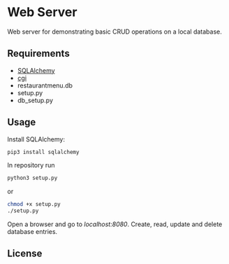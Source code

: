 # Web Server
Web server for demonstrating basic CRUD operations on a local database.

## Requirements
- [SQLAlchemy](https://www.sqlalchemy.org/)
- [cgi](https://docs.python.org/3/library/cgi.html)
- restaurantmenu.db
- setup.py
- db_setup.py

## Usage
Install SQLAlchemy:

```bash
pip3 install sqlalchemy
```

In repository run

```bash
python3 setup.py
```

or 

```bash
chmod +x setup.py
./setup.py
```

Open a browser and go to _localhost:8080_. Create, read, update and delete database entries.

## License